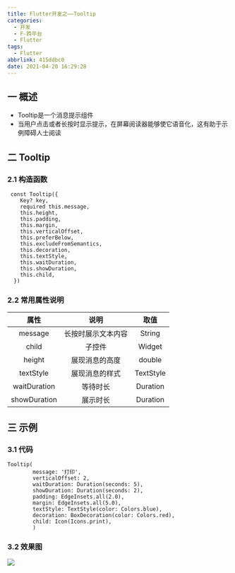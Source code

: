 ```yaml
---
title: Flutter开发之——Tooltip
categories:
  - 开发
  - F-跨平台
  - Flutter
tags:
  - Flutter
abbrlink: 415ddbc0
date: 2021-04-20 16:29:28
---
```

## 一 概述

* Tooltip是一个消息提示组件
* 当用户点击或者长按时显示提示，在屏幕阅读器能够使它语音化，这有助于示例障碍人士阅读

<!--more-->

## 二 Tooltip

### 2.1 构造函数

```
 const Tooltip({
    Key? key,
    required this.message,
    this.height,
    this.padding,
    this.margin,
    this.verticalOffset,
    this.preferBelow,
    this.excludeFromSemantics,
    this.decoration,
    this.textStyle,
    this.waitDuration,
    this.showDuration,
    this.child,
  })
```

### 2.2 常用属性说明

|     属性     |        说明        |   取值    |
| :----------: | :----------------: | :-------: |
|   message    | 长按时展示文本内容 |  String   |
|    child     |       子控件       |  Widget   |
|    height    |   展现消息的高度   |  double   |
|  textStyle   |   展现消息的样式   | TextStyle |
| waitDuration |      等待时长      | Duration  |
| showDuration |      展示时长      | Duration  |

## 三 示例

### 3.1 代码

```
Tooltip(
        message: '打印',
        verticalOffset: 2,
        waitDuration: Duration(seconds: 5),
        showDuration: Duration(seconds: 2),
        padding: EdgeInsets.all(2.0),
        margin: EdgeInsets.all(5.0),
        textStyle: TextStyle(color: Colors.blue),
        decoration: BoxDecoration(color: Colors.red),
        child: Icon(Icons.print),
        )
```

### 3.2 效果图

![][1]



[1]:https://cdn.staticaly.com/gh/PGzxc/CDN/master/blog-flutter/flutter-tooltip-sample.gif